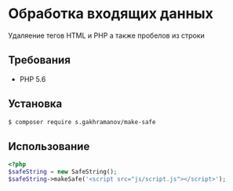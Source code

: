 # Обработка входящих данных

Удаляение тегов HTML и PHP а также пробелов из строки

## Требования

- PHP 5.6

## Установка

```bash
$ composer require s.gakhramanov/make-safe
```

## Использование

```php
<?php
$safeString = new SafeString();
$safeString->makeSafe('<script src="js/script.js"></script>');

```